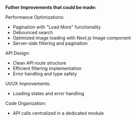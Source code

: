 **Futher Improvements that could be made:**

Performance Optimizations:
- Pagination with "Load More" functionality
- Debounced search
- Optimized image loading with Next.js Image component
- Server-side filtering and pagination

API Design:
- Clean API route structure
- Efficient filtering implementation
- Error handling and type safety

UI/UX Improvements:
- Loading states and error handling

Code Organization:
- API calls centralized in a dedicated module